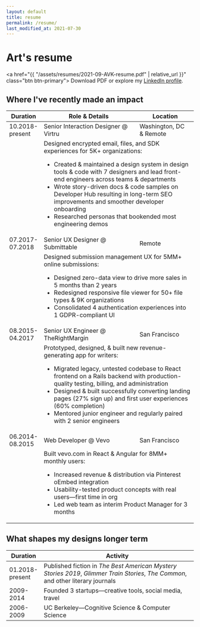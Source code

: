 ```yaml
---
layout: default
title: resume
permalink: /resume/
last_modified_at: 2021-07-30
---
```


# Art's resume

<a href="{{ "/assets/resumes/2021-09-AVK-resume.pdf" | relative_url }}" class="btn btn-primary">
  Download PDF</a> or explore my <a href="https://www.linkedin.com/in/{{ site.linkedin_username }}" target="_blank">LinkedIn profile</a>.

## Where I've recently made an impact

<table class="resume-items">
  <thead>
    <tr>
      <th>Duration</th>
      <th>Role &amp; Details</th>
      <th>Location</th>
    </tr>
  </thead>
  <tbody>
    <tr>
      <td>10.2018-<br>present</td>
      <td>Senior Interaction Designer @ Virtru</td>
      <td>Washington, DC <br>&amp; Remote</td>
    </tr>
    <tr>
      <td></td>
      <td colspan="2">
        Designed encrypted email, files, and SDK experiences for 5K+ organizations:
        <ul>
          <li>Created &amp; maintained a design system in design tools &amp; code with 7 designers and lead front-end engineers across teams &amp; departments</li>
          <li>Wrote story-driven docs &amp; code samples on Developer Hub resulting in long-term SEO improvements and smoother developer onboarding</li>
          <li>Researched personas that bookended most engineering demos</li>
        </ul>
      </td>
    </tr>
    <tr>
      <td>07.2017-<br>07.2018</td>
      <td>Senior UX Designer @ Submittable</td>
      <td>Remote</td>
    </tr>
    <tr>
      <td></td>
      <td colspan="2">
        Designed submission management UX for 5MM+ online submissions:
        <ul>
          <li>Designed zero-data view to drive more sales in 5 months than 2 years </li>
          <li>Redesigned responsive file viewer for 50+ file types &amp; 9K organizations</li>
          <li>Consolidated 4 authentication experiences into 1 GDPR-compliant UI</li>
        </ul>
      </td>
    </tr>
    <tr>
      <td>08.2015-<br>04.2017</td>
      <td>Senior UX Engineer @ TheRightMargin</td>
      <td>San Francisco</td>
    </tr>
    <tr>
      <td></td>
      <td colspan="2">
        Prototyped, designed, &amp; built new revenue-generating app for writers:
        <ul>
          <li>Migrated legacy, untested codebase to React frontend on a Rails backend with production-quality testing, billing, and administration</li>
          <li>Designed &amp; built successfully converting landing pages (27% sign up) and first user experiences (60% completion)</li>
          <li>Mentored junior engineer and regularly paired with 2 senior engineers</li>
        </ul>
      </td>
    </tr>
    <tr>
      <td>06.2014-<br>08.2015</td>
      <td>Web Developer @ Vevo</td>
      <td>San Francisco</td>
    </tr>
    <tr>
      <td></td>
      <td colspan="2">
        Built vevo.com in React &amp; Angular for 8MM+ monthly users:
        <ul>
          <li>Increased revenue &amp; distribution via Pinterest oEmbed integration </li>
          <li>Usability-tested product concepts with real users—first time in org </li>
          <li>Led web team as interim Product Manager for 3 months</li>
        </ul>
      </td>
    </tr>
  </tbody>
</table>

## What shapes my designs longer term

<table class="resume-items">
  <thead>
    <tr>
      <th>Duration</th>
      <th>Activity</th>
    </tr>
  </thead>
  <tbody>
    <tr>
      <td>01.2018-<br>present</td>
      <td>
        Published fiction in <em>The Best American Mystery Stories 2019</em>, <em>Glimmer Train Stories</em>, <em>The Common</em>, and other literary journals
      </td>
    </tr>
    <tr>
      <td>2009-<br>2014</td>
      <td>Founded 3 startups—creative tools, social media, travel</td>
    </tr>
    <tr>
      <td>2006-<br>2009</td>
      <td>UC Berkeley—Cognitive Science &amp; Computer Science</td>
    </tr>
  </tbody>
</table>
